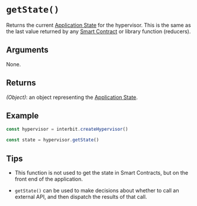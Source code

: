 # `getState()`

Returns the current [Application State](/key-concepts/state.adoc) for
the hypervisor. This is the same as the last value returned by any
[Smart Contract](/key-concepts/smart_contracts.adoc) or library function
(reducers).


## Arguments

None.


## Returns

*(Object)*: an object representing the [Application
State](/key-concepts/state.adoc).


## Example

```js
const hypervisor = interbit.createHypervisor()

const state = hypervisor.getState()
```


## Tips

* This function is not used to get the state in Smart Contracts, but on
  the front end of the application.

* `getState()` can be used to make decisions about whether to call an
  external API, and then dispatch the results of that call.
